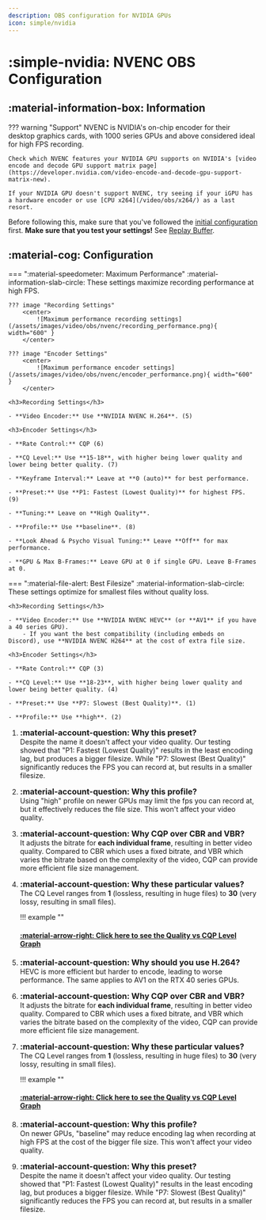 ```yaml
---
description: OBS configuration for NVIDIA GPUs
icon: simple/nvidia
---
```


<div class="annotate" markdown>

# :simple-nvidia: NVENC OBS Configuration

## :material-information-box: Information

??? warning "Support"
    NVENC is NVIDIA's on-chip encoder for their desktop graphics cards, with 1000 series GPUs and above considered ideal for high FPS recording.
    
    Check which NVENC features your NVIDIA GPU supports on NVIDIA's [video encode and decode GPU support matrix page](https://developer.nvidia.com/video-encode-and-decode-gpu-support-matrix-new).
    
    If your NVIDIA GPU doesn't support NVENC, try seeing if your iGPU has a hardware encoder or use [CPU x264](/video/obs/x264/) as a last resort.

Before following this, make sure that you've followed the [initial configuration](/video/obs/) first. **Make sure that you test your settings!** See [Replay Buffer](/video/obs/#replay-buffer).

## :material-cog: Configuration

=== ":material-speedometer: Maximum Performance"
    :material-information-slab-circle: These settings maximize recording performance at high FPS.

    ??? image "Recording Settings"
        <center>
            ![Maximum performance recording settings](/assets/images/video/obs/nvenc/recording_performance.png){ width="600" }
        </center>

    ??? image "Encoder Settings"
        <center>
            ![Maximum performance encoder settings](/assets/images/video/obs/nvenc/encoder_performance.png){ width="600" }
        </center>

    <h3>Recording Settings</h3>

    - **Video Encoder:** Use **NVIDIA NVENC H.264**. (5)  

    <h3>Encoder Settings</h3>

    - **Rate Control:** CQP (6)

    - **CQ Level:** Use **15-18**, with higher being lower quality and lower being better quality. (7)

    - **Keyframe Interval:** Leave at **0 (auto)** for best performance.

    - **Preset:** Use **P1: Fastest (Lowest Quality)** for highest FPS. (9)

    - **Tuning:** Leave on **High Quality**.

    - **Profile:** Use **baseline**. (8)

    - **Look Ahead & Psycho Visual Tuning:** Leave **Off** for max performance. 

    - **GPU & Max B-Frames:** Leave GPU at 0 if single GPU. Leave B-Frames at 0.

=== ":material-file-alert: Best Filesize"
    :material-information-slab-circle: These settings optimize for smallest files without quality loss.
    
    <h3>Recording Settings</h3>

    - **Video Encoder:** Use **NVIDIA NVENC HEVC** (or **AV1** if you have a 40 series GPU).
        - If you want the best compatibility (including embeds on Discord), use **NVIDIA NVENC H264** at the cost of extra file size.

    <h3>Encoder Settings</h3>

    - **Rate Control:** CQP (3)

    - **CQ Level:** Use **18-23**, with higher being lower quality and lower being better quality. (4)

    - **Preset:** Use **P7: Slowest (Best Quality)**. (1)

    - **Profile:** Use **high**. (2)

</div>

<!-- some things are duplicated as seemingly you can't use an annotation twice -->

1. <font size="3">**:material-account-question: Why this preset?**</font>  
Despite the name it doesn't affect your video quality. Our testing showed that "P1: Fastest (Lowest Quality)" results in the least encoding lag, but produces a bigger filesize. While "P7: Slowest (Best Quality)" significantly reduces the FPS you can record at, but results in a smaller filesize.

2. <font size="3">**:material-account-question: Why this profile?**</font>  
Using "high" profile on newer GPUs may limit the fps you can record at, but it effectively reduces the file size. This won't affect your video quality.

3. <font size="3">**:material-account-question: Why CQP over CBR and VBR?**</font>  
It adjusts the bitrate for **each individual frame**, resulting in better video quality. Compared to CBR which uses a fixed bitrate, and VBR which varies the bitrate based on the complexity of the video, CQP can provide more efficient file size management.

4. <font size="3">**:material-account-question: Why these particular values?**</font>  
The CQ Level ranges from **1** (lossless, resulting in huge files) to **30** (very lossy, resulting in small files).  

    !!! example ""
        <h4>[:material-arrow-right: Click here to see the Quality vs CQP Level Graph](/assets/images/video/obs/nvenc/quality_vs_cqp.png)</h4>

5. <font size="3">**:material-account-question: Why should you use H.264?**</font>  
HEVC is more efficient but harder to encode, leading to worse performance. The same applies to AV1 on the RTX 40 series GPUs.

6. <font size="3">**:material-account-question: Why CQP over CBR and VBR?**</font>  
It adjusts the bitrate for **each individual frame**, resulting in better video quality. Compared to CBR which uses a fixed bitrate, and VBR which varies the bitrate based on the complexity of the video, CQP can provide more efficient file size management.

7. <font size="3">**:material-account-question: Why these particular values?**</font>  
The CQ Level ranges from **1** (lossless, resulting in huge files) to **30** (very lossy, resulting in small files).  

    !!! example ""
        <h4>[:material-arrow-right: Click here to see the Quality vs CQP Level Graph](/assets/images/video/obs/nvenc/quality_vs_cqp.png)</h4>

8. <font size="3">**:material-account-question: Why this profile?**</font>  
On newer GPUs, "baseline" may reduce encoding lag when recording at high FPS at the cost of the bigger file size. This won't affect your video quality.

9. <font size="3">**:material-account-question: Why this preset?**</font>  
Despite the name it doesn't affect your video quality. Our testing showed that "P1: Fastest (Lowest Quality)" results in the least encoding lag, but produces a bigger filesize. While "P7: Slowest (Best Quality)" significantly reduces the FPS you can record at, but results in a smaller filesize.
